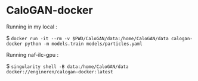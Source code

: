 # CaloGAN-docker

Running in my local : 

$ `docker run -it --rm -v $PWD/CaloGAN/data:/home/CaloGAN/data calogan-docker python -m models.train models/particles.yaml`


Running naf-ilc-gpu :

$ `singularity shell -B data:/home/CaloGAN/data docker://engineren/calogan-docker:latest`

